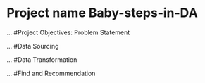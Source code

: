 # Project name Baby-steps-in-DA

...
#Project Objectives: Problem Statement

...
#Data Sourcing

...
#Data Transformation

...
#Find and Recommendation
